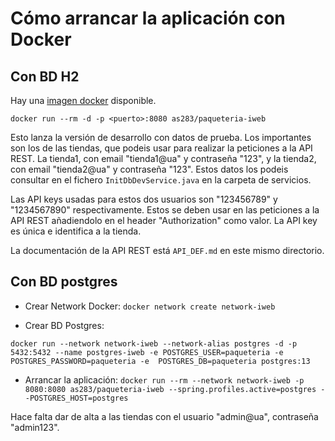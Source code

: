 # Cómo arrancar la aplicación con Docker

## Con BD H2

Hay una [imagen docker](https://hub.docker.com/r/as283/paqueteria-iweb) disponible.

`docker run --rm -d -p <puerto>:8080 as283/paqueteria-iweb`

Esto lanza la versión de desarrollo con datos de prueba. Los importantes son los de las tiendas, que podeis usar para 
realizar la peticiones a la API REST. La tienda1, con email "tienda1@ua" y contraseña "123", y la tienda2, con email 
"tienda2@ua" y contraseña "123". Estos datos los podeis consultar en el fichero `InitDbDevService.java` en la carpeta de
servicios.

Las API keys usadas para estos dos usuarios son "123456789" y "1234567890" respectivamente. Estos se deben usar en las
peticiones a la API REST añadiendolo en el header "Authorization" como valor. La API key es única e identifica a la 
tienda.

La documentación de la API REST está `API_DEF.md` en este mismo directorio.

## Con BD postgres

- Crear Network Docker:
`docker network create network-iweb`

- Crear BD Postgres:

`docker run --network network-iweb --network-alias postgres -d -p 5432:5432 --name postgres-iweb -e POSTGRES_USER=paqueteria -e POSTGRES_PASSWORD=paqueteria -e 
POSTGRES_DB=paqueteria postgres:13`

- Arrancar la aplicación:
`docker run --rm --network network-iweb -p 8080:8080 as283/paqueteria-iweb --spring.profiles.active=postgres --POSTGRES_HOST=postgres`

Hace falta dar de alta a las tiendas con el usuario "admin@ua", contraseña "admin123".
